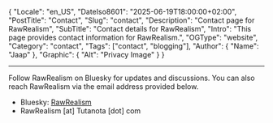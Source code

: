 ﻿{
  "Locale": "en_US",
  "DateIso8601": "2025-06-19T18:00:00+02:00",
  "PostTitle": "Contact",
  "Slug": "contact",
  "Description": "Contact page for RawRealism",
  "SubTitle": "Contact details for RawRealism", 
  "Intro": "This page provides contact information for RawRealism.",
  "OGType": "website",
  "Category": "contact",
  "Tags": ["contact", "blogging"],
  "Author": {
    "Name": "Jaap"
  },
  "Graphic": {
    "Alt": "Privacy Image"
  }
}

---

Follow RawRealism on Bluesky for updates and discussions. You can also reach RawRealism via the email address provided below.

- Bluesky: <a href="https://bsky.app/profile/rawrealism.com" target="_blank">RawRealism</a>
- RawRealism [at] Tutanota [dot] com

